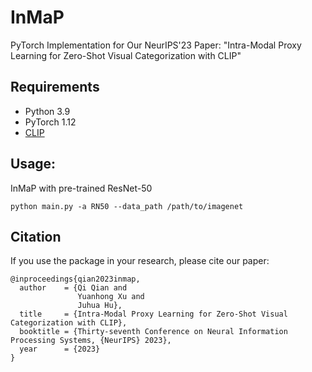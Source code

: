 # InMaP
PyTorch Implementation for Our NeurIPS'23 Paper: "Intra-Modal Proxy Learning for Zero-Shot Visual Categorization with CLIP"

## Requirements
* Python 3.9
* PyTorch 1.12
* [CLIP](https://github.com/openai/CLIP)

## Usage:
InMaP with pre-trained ResNet-50
```
python main.py -a RN50 --data_path /path/to/imagenet
```

## Citation
If you use the package in your research, please cite our paper:
```
@inproceedings{qian2023inmap,
  author    = {Qi Qian and
               Yuanhong Xu and
               Juhua Hu},
  title     = {Intra-Modal Proxy Learning for Zero-Shot Visual Categorization with CLIP},
  booktitle = {Thirty-seventh Conference on Neural Information Processing Systems, {NeurIPS} 2023},
  year      = {2023}
}
```